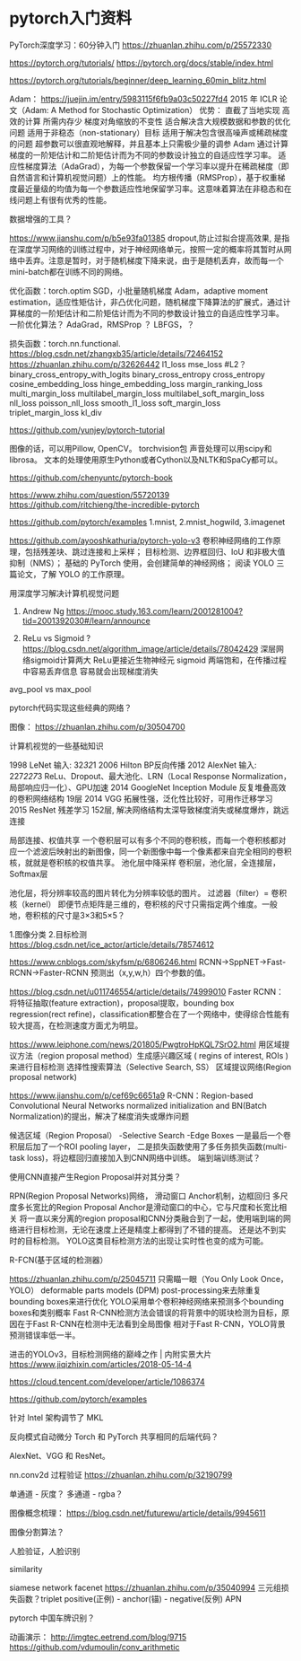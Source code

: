 pytorch入门资料
==
PyTorch深度学习：60分钟入门
https://zhuanlan.zhihu.com/p/25572330

https://pytorch.org/tutorials/
https://pytorch.org/docs/stable/index.html

https://pytorch.org/tutorials/beginner/deep_learning_60min_blitz.html

Adam：
https://juejin.im/entry/5983115f6fb9a03c50227fd4
2015 年 ICLR 论文（Adam: A Method for Stochastic Optimization）
优势：
    直截了当地实现
    高效的计算
    所需内存少
    梯度对角缩放的不变性
    适合解决含大规模数据和参数的优化问题
    适用于非稳态（non-stationary）目标
    适用于解决包含很高噪声或稀疏梯度的问题
    超参数可以很直观地解释，并且基本上只需极少量的调参
Adam 通过计算梯度的一阶矩估计和二阶矩估计而为不同的参数设计独立的自适应性学习率。
适应性梯度算法（AdaGrad），为每一个参数保留一个学习率以提升在稀疏梯度（即自然语言和计算机视觉问题）上的性能。
均方根传播（RMSProp），基于权重梯度最近量级的均值为每一个参数适应性地保留学习率。这意味着算法在非稳态和在线问题上有很有优秀的性能。

数据增强的工具？


https://www.jianshu.com/p/b5e93fa01385
dropout,防止过拟合提高效果, 是指在深度学习网络的训练过程中，对于神经网络单元，按照一定的概率将其暂时从网络中丢弃。注意是暂时，对于随机梯度下降来说，由于是随机丢弃，故而每一个mini-batch都在训练不同的网络。


优化函数：torch.optim
    SGD，小批量随机梯度
    Adam，adaptive moment estimation，适应性矩估计，非凸优化问题，随机梯度下降算法的扩展式，通过计算梯度的一阶矩估计和二阶矩估计而为不同的参数设计独立的自适应性学习率。 一阶优化算法？
    AdaGrad，RMSProp ？ 
    LBFGS，？


损失函数：torch.nn.functional.   
https://blog.csdn.net/zhangxb35/article/details/72464152
https://zhuanlan.zhihu.com/p/32626442 
    l1_loss
    mse_loss #L2？
    binary_cross_entropy_with_logits
    binary_cross_entropy
    cross_entropy
    cosine_embedding_loss 
    hinge_embedding_loss 
    margin_ranking_loss 
    multi_margin_loss 
    multilabel_margin_loss 
    multilabel_soft_margin_loss 
    nll_loss 
    poisson_nll_loss 
    smooth_l1_loss 
    soft_margin_loss 
    triplet_margin_loss 
    kl_div


https://github.com/yunjey/pytorch-tutorial


图像的话，可以用Pillow, OpenCV。 torchvision包
声音处理可以用scipy和librosa。
文本的处理使用原生Python或者Cython以及NLTK和SpaCy都可以。

https://github.com/chenyuntc/pytorch-book

https://www.zhihu.com/question/55720139
https://github.com/ritchieng/the-incredible-pytorch


https://github.com/pytorch/examples
1.mnist,
2.mnist_hogwild,
3.imagenet


https://github.com/ayooshkathuria/pytorch-yolo-v3
卷积神经网络的工作原理，包括残差块、跳过连接和上采样；
目标检测、边界框回归、IoU 和非极大值抑制（NMS）；
基础的 PyTorch 使用，会创建简单的神经网络；
阅读 YOLO 三篇论文，了解 YOLO 的工作原理。



用深度学习解决计算机视觉问题
1. Andrew Ng 
https://mooc.study.163.com/learn/2001281004?tid=2001392030#/learn/announce

2. ReLu vs Sigmoid ?
https://blog.csdn.net/algorithm_image/article/details/78042429
深层网络sigmoid计算两大
ReLu更接近生物神经元
sigmoid 两端饱和，在传播过程中容易丢弃信息
容易就会出现梯度消失

avg_pool vs max_pool

pytorch代码实现这些经典的网络？


图像：
https://zhuanlan.zhihu.com/p/30504700

计算机视觉的一些基础知识

1998 LeNet 
    输入: 32*32*1
2006 Hilton BP反向传播
2012 AlexNet 
    输入: 227*227*3
    ReLu、Dropout、最大池化、LRN（Local Response Normalization，局部响应归一化）、GPU加速
2014 GoogleNet Inception Module 反复堆叠高效的卷积网络结构 19层
2014 VGG 拓展性强，泛化性比较好，可用作迁移学习
2015 ResNet 残差学习 152层, 
    解决网络结构太深导致梯度消失或梯度爆炸，跳远连接


局部连接、权值共享
一个卷积层可以有多个不同的卷积核，而每一个卷积核都对应一个滤波后映射出的新图像，同一个新图像中每一个像素都来自完全相同的卷积核，就就是卷积核的权值共享。
池化层中降采样
卷积层，池化层，全连接层，Softmax层

池化层，将分辨率较高的图片转化为分辨率较低的图片。
过滤器（filter）= 卷积核（kernel）
即便节点矩阵是三维的，卷积核的尺寸只需指定两个维度。一般地，卷积核的尺寸是3×3和5×5？


1.图像分类
2.目标检测
https://blog.csdn.net/ice_actor/article/details/78574612

https://www.cnblogs.com/skyfsm/p/6806246.html
RCNN->SppNET->Fast-RCNN->Faster-RCNN
预测出（x,y,w,h）四个参数的值。

https://blog.csdn.net/u011746554/article/details/74999010
Faster RCNN：将特征抽取(feature extraction)，proposal提取，bounding box regression(rect refine)，classification都整合在了一个网络中，使得综合性能有较大提高，在检测速度方面尤为明显。

https://www.leiphone.com/news/201805/PwgtroHpKQL7SrO2.html
用区域提议方法（region proposal method）生成感兴趣区域 ( regins of interest, ROIs ) 来进行目标检测
选择性搜索算法（Selective Search, SS）
区域提议网络(Region proposal network)

https://www.jianshu.com/p/cef69c6651a9
R-CNN：Region-based Convolutional Neural Networks
normalized initialization and BN(Batch Normalization)的提出，解决了梯度消失或爆炸问题

候选区域（Region Proposal）
-Selective Search
-Edge Boxes
一是最后一个卷积层后加了一个ROI pooling layer，
二是损失函数使用了多任务损失函数(multi-task loss)，将边框回归直接加入到CNN网络中训练。
端到端训练测试？

使用CNN直接产生Region Proposal并对其分类？

RPN(Region Proposal Networks)网络，
滑动窗口
Anchor机制，边框回归
多尺度多长宽比的Region Proposal
Anchor是滑动窗口的中心，它与尺度和长宽比相关
将一直以来分离的region proposal和CNN分类融合到了一起，使用端到端的网络进行目标检测，无论在速度上还是精度上都得到了不错的提高。
还是达不到实时的目标检测。
YOLO这类目标检测方法的出现让实时性也变的成为可能。

R-FCN(基于区域的检测器）

https://zhuanlan.zhihu.com/p/25045711
只需瞄一眼（You Only Look Once，YOLO）
deformable parts models (DPM)
post-processing来去除重复bounding boxes来进行优化
YOLO采用单个卷积神经网络来预测多个bounding boxes和类别概率
Fast R-CNN检测方法会错误的将背景中的斑块检测为目标，原因在于Fast R-CNN在检测中无法看到全局图像
相对于Fast R-CNN，YOLO背景预测错误率低一半。


进击的YOLOv3，目标检测网络的巅峰之作 | 内附实景大片
https://www.jiqizhixin.com/articles/2018-05-14-4


https://cloud.tencent.com/developer/article/1086374


https://github.com/pytorch/examples


针对 Intel 架构调节了 MKL

反向模式自动微分
Torch 和 PyTorch 共享相同的后端代码？

AlexNet、VGG 和 ResNet。



nn.conv2d 过程验证
https://zhuanlan.zhihu.com/p/32190799

单通道 - 灰度？
多通道 - rgba？


图像概念梳理：
https://blog.csdn.net/futurewu/article/details/9945611


图像分割算法？

人脸验证，人脸识别

similarity 

siamese network
facenet 
https://zhuanlan.zhihu.com/p/35040994
三元组损失函数？triplet  positive(正例) - anchor(锚) - negative(反例)  APN

pytorch 中国车牌识别？

动画演示：
http://imgtec.eetrend.com/blog/9715
https://github.com/vdumoulin/conv_arithmetic
